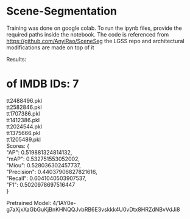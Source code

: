 # Scene-Segmentation
Training was done on google colab. To run the ipynb files, provide the required paths inside the notebook.  The code is referenced from https://github.com/AnyiRao/SceneSeg the LGSS repo and architectural modifications are made on top of it


Results:

# of IMDB IDs: 7
tt2488496.pkl  
tt2582846.pkl  
tt1707386.pkl  
tt1412386.pkl  
tt2024544.pkl  
tt1375666.pkl  
tt1205489.pkl  
Scores: {  
    "AP": 0.519881324814132,  
    "mAP": 0.532751553052002,  
    "Miou": 0.528036302457737,  
    "Precision": 0.44037906827821616,  
    "Recall": 0.6041040503907537,  
    "F1": 0.5020978697516447  
}  


Pretrained Model: 4/1AY0e-g7aXjxXaGbGuKjBnKHNQQJvbRB6E3vskkk4U0vDtx8HRZdNBvVdJi8

